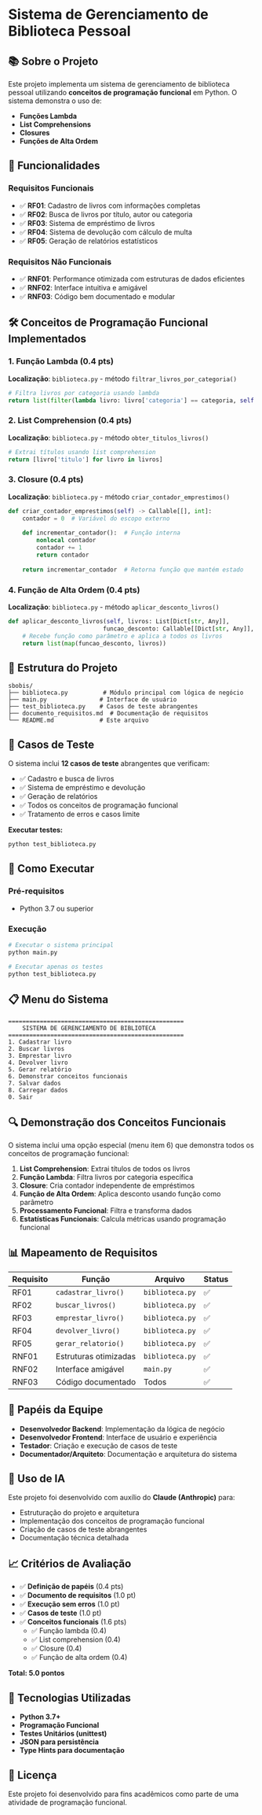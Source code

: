# Sistema de Gerenciamento de Biblioteca Pessoal

## 📚 Sobre o Projeto

Este projeto implementa um sistema de gerenciamento de biblioteca pessoal utilizando **conceitos de programação funcional** em Python. O sistema demonstra o uso de:

- **Funções Lambda**
- **List Comprehensions** 
- **Closures**
- **Funções de Alta Ordem**

## 🚀 Funcionalidades

### Requisitos Funcionais
- ✅ **RF01**: Cadastro de livros com informações completas
- ✅ **RF02**: Busca de livros por título, autor ou categoria
- ✅ **RF03**: Sistema de empréstimo de livros
- ✅ **RF04**: Sistema de devolução com cálculo de multa
- ✅ **RF05**: Geração de relatórios estatísticos

### Requisitos Não Funcionais
- ✅ **RNF01**: Performance otimizada com estruturas de dados eficientes
- ✅ **RNF02**: Interface intuitiva e amigável
- ✅ **RNF03**: Código bem documentado e modular

## 🛠️ Conceitos de Programação Funcional Implementados

### 1. Função Lambda (0.4 pts)
**Localização**: `biblioteca.py` - método `filtrar_livros_por_categoria()`
```python
# Filtra livros por categoria usando lambda
return list(filter(lambda livro: livro['categoria'] == categoria, self.livros))
```

### 2. List Comprehension (0.4 pts)
**Localização**: `biblioteca.py` - método `obter_titulos_livros()`
```python
# Extrai títulos usando list comprehension
return [livro['titulo'] for livro in livros]
```

### 3. Closure (0.4 pts)
**Localização**: `biblioteca.py` - método `criar_contador_emprestimos()`
```python
def criar_contador_emprestimos(self) -> Callable[[], int]:
    contador = 0  # Variável do escopo externo
    
    def incrementar_contador():  # Função interna
        nonlocal contador
        contador += 1
        return contador
    
    return incrementar_contador  # Retorna função que mantém estado
```

### 4. Função de Alta Ordem (0.4 pts)
**Localização**: `biblioteca.py` - método `aplicar_desconto_livros()`
```python
def aplicar_desconto_livros(self, livros: List[Dict[str, Any]], 
                           funcao_desconto: Callable[[Dict[str, Any]], Dict[str, Any]]) -> List[Dict[str, Any]]:
    # Recebe função como parâmetro e aplica a todos os livros
    return list(map(funcao_desconto, livros))
```

## 📁 Estrutura do Projeto

```
sbobis/
├── biblioteca.py          # Módulo principal com lógica de negócio
├── main.py               # Interface de usuário
├── test_biblioteca.py    # Casos de teste abrangentes
├── documento_requisitos.md  # Documentação de requisitos
└── README.md             # Este arquivo
```

## 🧪 Casos de Teste

O sistema inclui **12 casos de teste** abrangentes que verificam:

- ✅ Cadastro e busca de livros
- ✅ Sistema de empréstimo e devolução
- ✅ Geração de relatórios
- ✅ Todos os conceitos de programação funcional
- ✅ Tratamento de erros e casos limite

**Executar testes:**
```bash
python test_biblioteca.py
```

## 🚀 Como Executar

### Pré-requisitos
- Python 3.7 ou superior

### Execução
```bash
# Executar o sistema principal
python main.py

# Executar apenas os testes
python test_biblioteca.py
```

## 📋 Menu do Sistema

```
==================================================
    SISTEMA DE GERENCIAMENTO DE BIBLIOTECA
==================================================
1. Cadastrar livro
2. Buscar livros
3. Emprestar livro
4. Devolver livro
5. Gerar relatório
6. Demonstrar conceitos funcionais
7. Salvar dados
8. Carregar dados
0. Sair
```

## 🔍 Demonstração dos Conceitos Funcionais

O sistema inclui uma opção especial (menu item 6) que demonstra todos os conceitos de programação funcional:

1. **List Comprehension**: Extrai títulos de todos os livros
2. **Função Lambda**: Filtra livros por categoria específica
3. **Closure**: Cria contador independente de empréstimos
4. **Função de Alta Ordem**: Aplica desconto usando função como parâmetro
5. **Processamento Funcional**: Filtra e transforma dados
6. **Estatísticas Funcionais**: Calcula métricas usando programação funcional

## 📊 Mapeamento de Requisitos

| Requisito | Função | Arquivo | Status |
|-----------|--------|---------|--------|
| RF01 | `cadastrar_livro()` | `biblioteca.py` | ✅ |
| RF02 | `buscar_livros()` | `biblioteca.py` | ✅ |
| RF03 | `emprestar_livro()` | `biblioteca.py` | ✅ |
| RF04 | `devolver_livro()` | `biblioteca.py` | ✅ |
| RF05 | `gerar_relatorio()` | `biblioteca.py` | ✅ |
| RNF01 | Estruturas otimizadas | `biblioteca.py` | ✅ |
| RNF02 | Interface amigável | `main.py` | ✅ |
| RNF03 | Código documentado | Todos | ✅ |

## 👥 Papéis da Equipe

- **Desenvolvedor Backend**: Implementação da lógica de negócio
- **Desenvolvedor Frontend**: Interface de usuário e experiência
- **Testador**: Criação e execução de casos de teste
- **Documentador/Arquiteto**: Documentação e arquitetura do sistema

## 🤖 Uso de IA

Este projeto foi desenvolvido com auxílio do **Claude (Anthropic)** para:
- Estruturação do projeto e arquitetura
- Implementação dos conceitos de programação funcional
- Criação de casos de teste abrangentes
- Documentação técnica detalhada

## 📈 Critérios de Avaliação

- ✅ **Definição de papéis** (0.4 pts)
- ✅ **Documento de requisitos** (1.0 pt)
- ✅ **Execução sem erros** (1.0 pt)
- ✅ **Casos de teste** (1.0 pt)
- ✅ **Conceitos funcionais** (1.6 pts)
  - ✅ Função lambda (0.4)
  - ✅ List comprehension (0.4)
  - ✅ Closure (0.4)
  - ✅ Função de alta ordem (0.4)

**Total: 5.0 pontos**

## 🔧 Tecnologias Utilizadas

- **Python 3.7+**
- **Programação Funcional**
- **Testes Unitários (unittest)**
- **JSON para persistência**
- **Type Hints para documentação**

## 📝 Licença

Este projeto foi desenvolvido para fins acadêmicos como parte de uma atividade de programação funcional.
